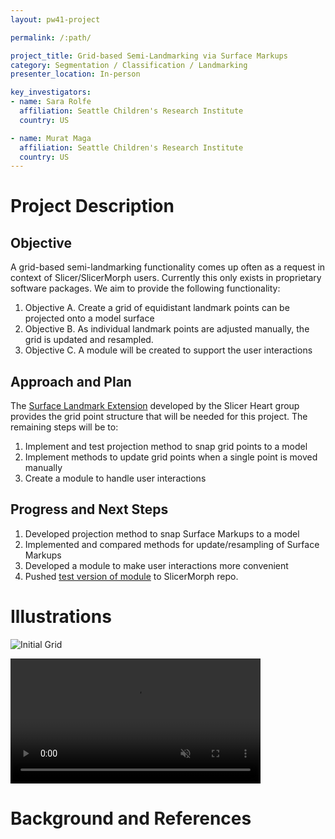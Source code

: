 ```yaml
---
layout: pw41-project

permalink: /:path/

project_title: Grid-based Semi-Landmarking via Surface Markups
category: Segmentation / Classification / Landmarking
presenter_location: In-person

key_investigators:
- name: Sara Rolfe
  affiliation: Seattle Children's Research Institute
  country: US

- name: Murat Maga
  affiliation: Seattle Children's Research Institute
  country: US
---
```


# Project Description

<!-- Add a short paragraph describing the project. -->

## Objective

A grid-based semi-landmarking functionality comes up often as a request in context of Slicer/SlicerMorph users. Currently this only exists in proprietary software packages. We aim to provide the following functionality:
1. Objective A. Create a grid of equidistant landmark points can be projected onto a model surface
2. Objective B. As individual landmark points are adjusted manually, the grid is updated and resampled.
3. Objective C. A module will be created to support the user interactions

## Approach and Plan

The [Surface Landmark Extension](https://github.com/SlicerHeart/SlicerSurfaceMarkup/tree/master) developed by the Slicer Heart group provides the grid point structure that will be needed for this project. The remaining steps will be to:
1. Implement and test projection method to snap grid points to a model
2. Implement methods to update grid points when a single point is moved manually
3. Create a module to handle user interactions

## Progress and Next Steps

<!-- Update this section as you make progress, describing of what you have ACTUALLY DONE.
     If there are specific steps that you could not complete then you can describe them here, too. -->

1. Developed projection method to snap Surface Markups to a model
2. Implemented and compared methods for update/resampling of Surface Markups
3. Developed a module to make user interactions more convenient
4. Pushed [test version of module](https://github.com/SlicerMorph/SlicerMorph/tree/PlaceLandmarkGrid) to SlicerMorph repo.

# Illustrations

<!-- Add pictures and links to videos that demonstrate what has been accomplished.

-->

![Initial Grid](https://github.com/NA-MIC/ProjectWeek/assets/43060230/5294ce21-2d71-4c87-b2b5-e403847609ed)

<video
   controls muted
   src="https://github.com/NA-MIC/ProjectWeek/assets/43060230/98daa756-8c65-4eee-aa4d-f318cfc0648a"
   style="max-height:640px; min-height: 200px">
 </video>

# Background and References

<!-- If you developed any software, include link to the source code repository.
     If possible, also add links to sample data, and to any relevant publications. -->
